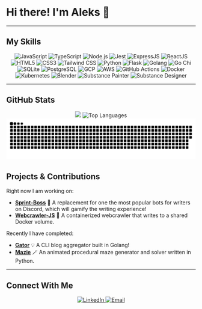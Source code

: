 # Hi there! I'm **Aleks** 👋  

---

## My Skills

<div align="center">
  <img src="https://img.shields.io/badge/JavaScript-F7DF1E?style=for-the-badge&logo=javascript&logoColor=000" alt="JavaScript"> 
  <img src="https://img.shields.io/badge/TypeScript-3178C6?style=for-the-badge&logo=typescript&logoColor=fff" alt="TypeScript">
  <img src="https://img.shields.io/badge/Node.js-339933?style=for-the-badge&logo=nodedotjs&logoColor=fff" alt="Node.js"> 
  <img src="https://img.shields.io/badge/jest-%23C21325?style=for-the-badge&logo=jest&logoColor=white" alt="Jest">
  <img src="https://img.shields.io/badge/ExpressJS-404D59?style=for-the-badge&logo=express&logoColor=fff" alt="ExpressJS">
  <img src="https://img.shields.io/badge/ReactJS-61DAFB?style=for-the-badge&logo=react&logoColor=000" alt="ReactJS"> 
  <img src="https://img.shields.io/badge/HTML5-E34F26?style=for-the-badge&logo=html5&logoColor=fff" alt="HTML5"> 
  <img src="https://img.shields.io/badge/CSS3-1572B6?style=for-the-badge&logo=css3&logoColor=fff" alt="CSS3">
  <img src="https://img.shields.io/badge/Tailwind_CSS-38B2AC?style=for-the-badge&logo=tailwind-css&logoColor=white" alt="Tailwind CSS">
  <img src="https://img.shields.io/badge/Python-3776AB?style=for-the-badge&logo=python&logoColor=fff" alt="Python"> 
  <img src="https://img.shields.io/badge/Flask-000?style=for-the-badge&logo=flask&logoColor=white" alt="Flask">
  <img src="https://img.shields.io/badge/Golang-00ADD8?style=for-the-badge&logo=go&logoColor=fff" alt="Golang"> 
  <img src="https://img.shields.io/badge/Go%20Chi-5A0FC8?style=for-the-badge&logo=go&logoColor=fff" alt="Go Chi">
  <img src="https://img.shields.io/badge/SQLite-07405E?style=for-the-badge&logo=sqlite&logoColor=white" alt="SQLite">
  <img src="https://img.shields.io/badge/PostgreSQL-336791?style=for-the-badge&logo=postgresql&logoColor=fff" alt="PostgreSQL">
  <img src="https://img.shields.io/badge/GCP-4285F4?style=for-the-badge&logo=google-cloud&logoColor=fff" alt="GCP">
  <img src="https://img.shields.io/badge/AWS-232F3E?style=for-the-badge&logo=amazon-aws&logoColor=fff" alt="AWS">
  <img src="https://img.shields.io/badge/GitHub_Actions-2088FF?style=for-the-badge&logo=github-actions&logoColor=fff" alt="GitHub Actions">
  <img src="https://img.shields.io/badge/Docker-2496ED?style=for-the-badge&logo=docker&logoColor=fff" alt="Docker">
  <img src="https://img.shields.io/badge/Kubernetes-326CE5?style=for-the-badge&logo=kubernetes&logoColor=fff" alt="Kubernetes">
  <img src="https://img.shields.io/badge/Blender-F5792A?style=for-the-badge&logo=blender&logoColor=fff" alt="Blender">
  <img src="https://img.shields.io/badge/Substance_Painter-231F20?style=for-the-badge&logo=substance-painter&logoColor=fff" alt="Substance Painter">
  <img src="https://img.shields.io/badge/Substance_Designer-231F20?style=for-the-badge&logo=substance-designer&logoColor=fff" alt="Substance Designer">
</div>

---

## GitHub Stats
<!--
<div align="center">
  <img src="https://github-readme-stats.vercel.app/api?username=AleksZieba&theme=tokyonight&show_icons=true" alt="GitHub Stats" />
</div>
--> 
<div align="center">
  <img height='180em' src="https://awesome-github-stats.azurewebsites.net/user-stats/AleksZieba?cardType=github&theme=dracula&preferLogin=false" /> 
  <img height='180em'src="https://github-readme-stats.vercel.app/api/top-langs/?username=AleksZieba&layout=compact&theme=dracula" alt="Top Languages" />
</div> 
<!--
<div align="center">
  <img src="https://github-readme-streak-stats.herokuapp.com/?user=AleksZieba&theme=tokyonight" alt="GitHub Streak Stats" />
</div> 
<div align="center">
  <img src="https://github-contributions.vercel.app/api?username=AleksZieba&theme=tokyonight" alt="GitHub Contributions" />
</div>
-->
<picture>
  <source media="(prefers-color-scheme: dark)" srcset="https://raw.githubusercontent.com/AleksZieba/AleksZieba/output/github-snake-dark.svg" />
  <source media="(prefers-color-scheme: light)" srcset="https://raw.githubusercontent.com/AleksZieba/AleksZieba/output/github-snake.svg" />
  <img alt="github-snake" src="https://raw.githubusercontent.com/AleksZieba/AleksZieba/output/github-snake.svg" />
</picture>

## Projects & Contributions
Right now I am working on:

- [**Sprint-Boss**](https://github.com/AleksZieba/sprint-boss) 🚀
  A replacement for one the most popular bots for writers on Discord, which will gamify the writing experience!
- [**Webcrawler-JS**](https://github.com/AleksZieba/webcrawler-js) 🎨
  A containerized webcrawler that writes to a shared Docker volume. 
  
Recently I have completed: 

- [**Gator**](https://github.com/AleksZieba/gator) 💡
  A CLI blog aggregator built in Golang!
- [**Mazie**](https://github.com/AleksZieba/mazie) 🪄
  An animated procedural maze generator and solver written in Python.

---

## Connect With Me

<div align="center">
  <a href="https://www.linkedin.com/in/aleks-zieba" target="_blank">
    <img src="https://img.shields.io/badge/LinkedIn-0A66C2?style=for-the-badge&logo=linkedin&logoColor=fff" alt="LinkedIn">
  </a>
  <a href="mailto:aleks@alekszieba.com">
    <img src="https://img.shields.io/badge/Email-D14836?style=for-the-badge&logo=gmail&logoColor=fff" alt="Email">
  </a>
</div>
